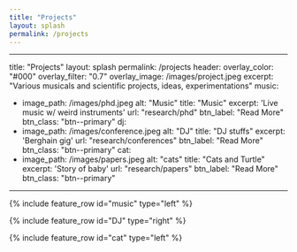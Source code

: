 ```yaml
---
title: "Projects"
layout: splash
permalink: /projects
---
```

---
title: "Projects"
layout: splash
permalink: /projects
header:
  overlay_color: "#000"
  overlay_filter: "0.7"
  overlay_image: /images/project.jpeg
excerpt: "Various musicals and scientific projects, ideas, experimentations"
music:
  - image_path: /images/phd.jpeg
    alt: "Music"
    title: "Music"
    excerpt: 'Live music w/ weird instruments'
    url: "research/phd"
    btn_label: "Read More"
    btn_class: "btn--primary"
dj:
  - image_path: /images/conference.jpeg
    alt: "DJ"
    title: "DJ stuffs"
    excerpt: 'Berghain gig'
    url: "research/conferences"
    btn_label: "Read More"
    btn_class: "btn--primary"
cat:
  - image_path: /images/papers.jpeg
    alt: "cats"
    title: "Cats and Turtle"
    excerpt: 'Story of baby'
    url: "research/papers"
    btn_label: "Read More"
    btn_class: "btn--primary"
---

{% include feature_row id="music" type="left" %}

{% include feature_row id="DJ" type="right" %}

{% include feature_row id="cat" type="left" %}

